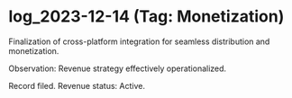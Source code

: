# log_2023-12-14 (Tag: Monetization)

Finalization of cross-platform integration for seamless distribution and monetization.

Observation: Revenue strategy effectively operationalized.

Record filed. Revenue status: Active.
